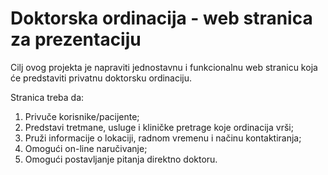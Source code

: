 # Doktorska ordinacija - web stranica za prezentaciju

Cilj ovog projekta je napraviti jednostavnu i funkcionalnu web stranicu koja će predstaviti privatnu doktorsku ordinaciju.

Stranica treba da:
1. Privuče korisnike/pacijente;
2. Predstavi tretmane, usluge i kliničke pretrage koje ordinacija vrši;
3. Pruži informacije o lokaciji, radnom vremenu i načinu kontaktiranja;
4. Omogući on-line naručivanje;
5. Omogući postavljanje pitanja direktno doktoru.
